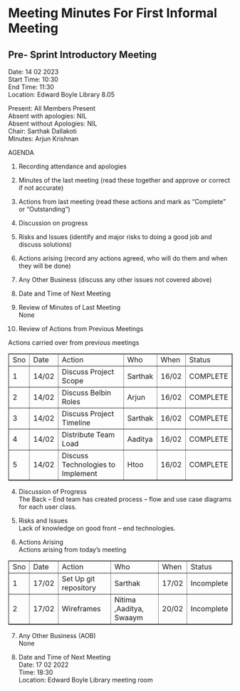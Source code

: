 # Meeting Minutes For First Informal Meeting


## Pre- Sprint Introductory Meeting



Date: 14 02 2023<br>
Start Time: 10:30 <br>
End Time: 11:30 <br>
Location: Edward Boyle Library 8.05 <br>

Present: All Members Present <br>
Absent with apologies: NIL <br>
Absent without Apologies: NIL <br>
Chair: Sarthak Dallakoti <br>
Minutes: Arjun Krishnan<br>


AGENDA <br>
1.	Recording attendance and apologies <br>
2.	Minutes of the last meeting  (read these together and approve or correct if not accurate) <br>
3.	Actions from last meeting (read these actions and mark as “Complete” or “Outstanding”) <br>
4.	Discussion on progress<br>
5.	Risks and Issues (identify and major risks to doing a good job and discuss solutions)<br>
6.	Actions arising (record any actions agreed, who will do them and when they will be done)<br>
7.	Any Other Business (discuss any other issues not covered above)<br>
8.	Date and Time of Next Meeting <br>


2. Review of Minutes of Last Meeting <br>
None <br>

3. Review of Actions from Previous Meetings <br>

Actions carried over from previous meetings <br>
<table border="1">
<tbody>
<tr><td>Sno</td><td>Date</td><td> Action</td><td> Who</td><td> When</td><td> Status </td></tr>
<tr><td>1</td><td> 14/02</td><td> Discuss Project Scope</td><td> Sarthak</td><td> 16/02</td><td> COMPLETE </td></tr>
<tr><td>2</td><td> 14/02</td><td> Discuss Belbin Roles </td><td>Arjun </td><td>16/02</td><td> COMPLETE </td></tr>
<tr><td>3</td><td> 14/02</td><td> Discuss Project Timeline</td><td> Sarthak</td><td> 16/02</td><td> COMPLETE </td></tr>
<tr><td>4</td><td> 14/02</td><td> Distribute Team Load</td><td> Aaditya</td><td> 16/02</td><td> COMPLETE </td></tr>
<tr><td>5</td><td> 14/02</td><td> Discuss Technologies to Implement</td><td> Htoo</td><td> 16/02</td><td> COMPLETE</td></tr>
</tbody>
</table>
					

4. Discussion of Progress <br>
The Back – End team has created process – flow and use case diagrams for each user class.<br>

5. Risks and Issues <br>
Lack of knowledge on good front – end technologies.<br>




6. Actions Arising<br>
Actions arising from today’s meeting <br>
<table border="1">
<tbody>
<tr><td>Sno</td><td> Date</td><td> Action</td><td> Who </td><td>When</td><td> Status</td></tr>
<tr><td>1 </td><td>17/02 </td><td>Set Up git repository </td><td>Sarthak</td><td> 17/02</td><td> Incomplete</td></tr>
<tr><td>2 </td><td>17/02</td><td> Wireframes </td><td>Nitima ,Aaditya, Swaaym</td><td> 20/02</td><td> Incomplete</td></tr>
</tbody>
</table>
					


7. Any Other Business (AOB) <br>
None


8. Date and Time of Next Meeting<br>
Date: 17 02 2022<br>
Time: 18:30<br>
Location: Edward Boyle  Library meeting room

